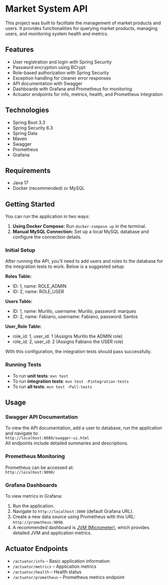<h1>Market System API</h1>
<p>This project was built to facilitate the management of market products and users. It provides functionalities for querying market products, managing users, and monitoring system health and metrics.</p>

<h2>Features</h2>
<ul>
    <li>User registration and login with Spring Security</li>
    <li>Password encryption using BCrypt</li>
    <li>Role-based authorization with Spring Security</li>
    <li>Exception handling for cleaner error responses</li>
    <li>API documentation with Swagger</li>
    <li>Dashboards with Grafana and Prometheus for monitoring</li>
    <li>Actuator endpoints for info, metrics, health, and Prometheus integration</li>
</ul>

<h2>Technologies</h2>
<ul>
    <li>Spring Boot 3.3</li>
    <li>Spring Security 6.3</li>
    <li>Spring Data</li>
    <li>Maven</li>
    <li>Swagger</li>
    <li>Prometheus</li>
    <li>Grafana</li>
</ul>

<h2>Requirements</h2>
<ul>
    <li>Java 17</li>
    <li>Docker (recommended) or MySQL</li>
</ul>

<h2>Getting Started</h2>
<p>You can run the application in two ways:</p>
<ol>
    <li><strong>Using Docker Compose:</strong> Run <code>docker-compose up</code> in the terminal.</li>
    <li><strong>Manual MySQL Connection:</strong> Set up a local MySQL database and configure the connection details.</li>
</ol>

<h3>Initial Setup</h3>
<p>After running the API, you'll need to add users and roles to the database for the integration tests to work. Below is a suggested setup:</p>

<p><strong>Roles Table:</strong></p>
<ul>
    <li>ID: 1, name: ROLE_ADMIN</li>
    <li>ID: 2, name: ROLE_USER</li>
</ul>

<p><strong>Users Table:</strong></p>
<ul>
    <li>ID: 1, name: Murillo, username: Murillo, password: marques</li>
    <li>ID: 2, name: Fabiano, username: Fabiano, password: Santos</li>
</ul>

<p><strong>User_Role Table:</strong></p>
<ul>
    <li>role_id: 1, user_id: 1 (Assigns Murillo the ADMIN role)</li>
    <li>role_id: 2, user_id: 2 (Assigns Fabiano the USER role)</li>
</ul>

<p>With this configuration, the integration tests should pass successfully.</p>

<h3>Running Tests</h3>
<ul>
    <li>To run <strong>unit tests</strong>: <code>mvn test</code></li>
    <li>To run <strong>integration tests</strong>: <code>mvn test -Pintegration-tests</code></li>
    <li>To run <strong>all tests</strong>: <code>mvn test -Pall-tests</code></li>
</ul>

<h2>Usage</h2>
<h3>Swagger API Documentation</h3>
<p>To view the API documentation, add a user to database, run the application and navigate to: <br><code>http://localhost:8080/swagger-ui.html</code><br>All endpoints include detailed summaries and descriptions.</p>

<h3>Prometheus Monitoring</h3>
<p>Prometheus can be accessed at: <br><code>http://localhost:9090/</code></p>

<h3>Grafana Dashboards</h3>
<p>To view metrics in Grafana:</p>
<ol>
    <li>Run the application.</li>
    <li>Navigate to <code>http://localhost:3000</code> (default Grafana URL).</li>
    <li>Create a new data source using Prometheus with this URL: <code>http://prometheus:9090</code>.</li>
    <li>A recommended dashboard is <a href="https://grafana.com/grafana/dashboards/4701-jvm-micrometer/" target="_blank">JVM (Micrometer)</a>, which provides detailed JVM and application metrics.</li>
</ol>

<h2>Actuator Endpoints</h2>
<ul>
    <li><code>/actuator/info</code> – Basic application information</li>
    <li><code>/actuator/metrics</code> – Application metrics</li>
    <li><code>/actuator/health</code> – Health status</li>
    <li><code>/actuator/prometheus</code> – Prometheus metrics endpoint</li>
</ul>
